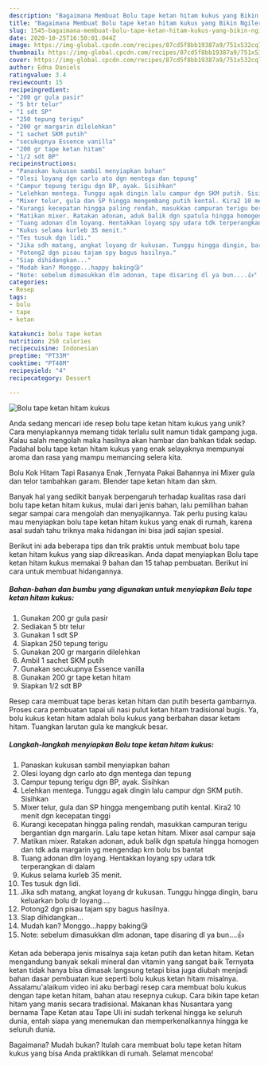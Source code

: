 ```yaml
---
description: "Bagaimana Membuat Bolu tape ketan hitam kukus yang Bikin Ngiler"
title: "Bagaimana Membuat Bolu tape ketan hitam kukus yang Bikin Ngiler"
slug: 1545-bagaimana-membuat-bolu-tape-ketan-hitam-kukus-yang-bikin-ngiler
date: 2020-10-25T16:50:01.044Z
image: https://img-global.cpcdn.com/recipes/87cd5f8bb19387a9/751x532cq70/bolu-tape-ketan-hitam-kukus-foto-resep-utama.jpg
thumbnail: https://img-global.cpcdn.com/recipes/87cd5f8bb19387a9/751x532cq70/bolu-tape-ketan-hitam-kukus-foto-resep-utama.jpg
cover: https://img-global.cpcdn.com/recipes/87cd5f8bb19387a9/751x532cq70/bolu-tape-ketan-hitam-kukus-foto-resep-utama.jpg
author: Edna Daniels
ratingvalue: 3.4
reviewcount: 15
recipeingredient:
- "200 gr gula pasir"
- "5 btr telur"
- "1 sdt SP"
- "250 tepung terigu"
- "200 gr margarin dilelehkan"
- "1 sachet SKM putih"
- "secukupnya Essence vanilla"
- "200 gr tape ketan hitam"
- "1/2 sdt BP"
recipeinstructions:
- "Panaskan kukusan sambil menyiapkan bahan"
- "Olesi loyang dgn carlo ato dgn mentega dan tepung"
- "Campur tepung terigu dgn BP, ayak. Sisihkan"
- "Lelehkan mentega. Tunggu agak dingin lalu campur dgn SKM putih. Sisihkan"
- "Mixer telur, gula dan SP hingga mengembang putih kental. Kira2 10 menit dgn kecepatan tinggi"
- "Kurangi kecepatan hingga paling rendah, masukkan campuran terigu bergantian dgn margarin. Lalu tape ketan hitam. Mixer asal campur saja"
- "Matikan mixer. Ratakan adonan, aduk balik dgn spatula hingga homogen dan tdk ada margarin yg mengendap krn bolu bs bantat"
- "Tuang adonan dlm loyang. Hentakkan loyang spy udara tdk terperangkan di dalam"
- "Kukus selama kurleb 35 menit."
- "Tes tusuk dgn lidi."
- "Jika sdh matang, angkat loyang dr kukusan. Tunggu hingga dingin, baru keluarkan bolu dr loyang...."
- "Potong2 dgn pisau tajam spy bagus hasilnya."
- "Siap dihidangkan..."
- "Mudah kan? Monggo...happy baking😘"
- "Note: sebelum dimasukkan dlm adonan, tape disaring dl ya bun....👍"
categories:
- Resep
tags:
- bolu
- tape
- ketan

katakunci: bolu tape ketan 
nutrition: 250 calories
recipecuisine: Indonesian
preptime: "PT33M"
cooktime: "PT48M"
recipeyield: "4"
recipecategory: Dessert

---
```



![Bolu tape ketan hitam kukus](https://img-global.cpcdn.com/recipes/87cd5f8bb19387a9/751x532cq70/bolu-tape-ketan-hitam-kukus-foto-resep-utama.jpg)

Anda sedang mencari ide resep bolu tape ketan hitam kukus yang unik? Cara menyiapkannya memang tidak terlalu sulit namun tidak gampang juga. Kalau salah mengolah maka hasilnya akan hambar dan bahkan tidak sedap. Padahal bolu tape ketan hitam kukus yang enak selayaknya mempunyai aroma dan rasa yang mampu memancing selera kita.

Bolu Kok Hitam Tapi Rasanya Enak ,Ternyata Pakai Bahannya ini Mixer gula dan telor tambahkan garam. Blender tape ketan hitam dan skm.

Banyak hal yang sedikit banyak berpengaruh terhadap kualitas rasa dari bolu tape ketan hitam kukus, mulai dari jenis bahan, lalu pemilihan bahan segar sampai cara mengolah dan menyajikannya. Tak perlu pusing kalau mau menyiapkan bolu tape ketan hitam kukus yang enak di rumah, karena asal sudah tahu triknya maka hidangan ini bisa jadi sajian spesial.


Berikut ini ada beberapa tips dan trik praktis untuk membuat bolu tape ketan hitam kukus yang siap dikreasikan. Anda dapat menyiapkan Bolu tape ketan hitam kukus memakai 9 bahan dan 15 tahap pembuatan. Berikut ini cara untuk membuat hidangannya.

<!--inarticleads1-->

##### Bahan-bahan dan bumbu yang digunakan untuk menyiapkan Bolu tape ketan hitam kukus:

1. Gunakan 200 gr gula pasir
1. Sediakan 5 btr telur
1. Gunakan 1 sdt SP
1. Siapkan 250 tepung terigu
1. Gunakan 200 gr margarin dilelehkan
1. Ambil 1 sachet SKM putih
1. Gunakan secukupnya Essence vanilla
1. Gunakan 200 gr tape ketan hitam
1. Siapkan 1/2 sdt BP


Resep cara membuat tape beras ketan hitam dan putih beserta gambarnya. Proses cara pembuatan tapai uli nasi pulut ketan hitam tradisional bugis. Ya, bolu kukus ketan hitam adalah bolu kukus yang berbahan dasar ketam hitam. Tuangkan larutan gula ke mangkuk besar. 

<!--inarticleads2-->

##### Langkah-langkah menyiapkan Bolu tape ketan hitam kukus:

1. Panaskan kukusan sambil menyiapkan bahan
1. Olesi loyang dgn carlo ato dgn mentega dan tepung
1. Campur tepung terigu dgn BP, ayak. Sisihkan
1. Lelehkan mentega. Tunggu agak dingin lalu campur dgn SKM putih. Sisihkan
1. Mixer telur, gula dan SP hingga mengembang putih kental. Kira2 10 menit dgn kecepatan tinggi
1. Kurangi kecepatan hingga paling rendah, masukkan campuran terigu bergantian dgn margarin. Lalu tape ketan hitam. Mixer asal campur saja
1. Matikan mixer. Ratakan adonan, aduk balik dgn spatula hingga homogen dan tdk ada margarin yg mengendap krn bolu bs bantat
1. Tuang adonan dlm loyang. Hentakkan loyang spy udara tdk terperangkan di dalam
1. Kukus selama kurleb 35 menit.
1. Tes tusuk dgn lidi.
1. Jika sdh matang, angkat loyang dr kukusan. Tunggu hingga dingin, baru keluarkan bolu dr loyang....
1. Potong2 dgn pisau tajam spy bagus hasilnya.
1. Siap dihidangkan...
1. Mudah kan? Monggo...happy baking😘
1. Note: sebelum dimasukkan dlm adonan, tape disaring dl ya bun....👍


Ketan ada beberapa jenis misalnya saja ketan putih dan ketan hitam. Ketan mengandung banyak sekali mineral dan vitamin yang sangat baik Ternyata ketan tidak hanya bisa dimasak langsung tetapi bisa juga diubah menjadi bahan dasar pembuatan kue seperti bolu kukus ketan hitam misalnya. Assalamu&#39;alaikum video ini aku berbagi resep cara membuat bolu kukus dengan tape ketan hitam, bahan atau resepnya cukup. Cara bikin tape ketan hitam yang manis secara tradisional. Makanan khas Nusantara yang bernama Tape Ketan atau Tape Uli ini sudah terkenal hingga ke seluruh dunia, entah siapa yang menemukan dan memperkenalkannya hingga ke seluruh dunia. 

Bagaimana? Mudah bukan? Itulah cara membuat bolu tape ketan hitam kukus yang bisa Anda praktikkan di rumah. Selamat mencoba!

